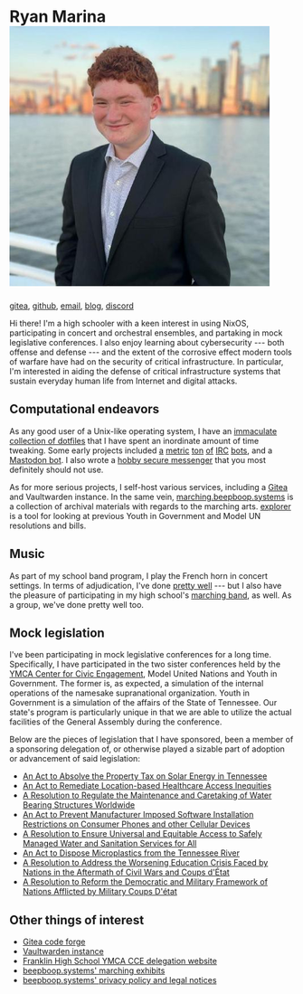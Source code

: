 <h1 class="heading-right">
    Ryan Marina
    <img id="me" class="right" alt="A picture of myself" src="./picture.jpeg">
</h1>

<div class="heading-nudge">
<a href="https://git.beepboop.systems/stupidcomputer">gitea</a>,
<a href="https://github.com/stupidcomputer">github</a>,
<a href="mailto:ryan@beepboop.systems">email</a>,
<a href="/blog">blog</a>,
<a href="#" id="discordlink">discord</a>
</div>

<script>
let discordlink = document.getElementById("discordlink");
function handler(e) {
    newelem = document.createElement("span");
    newelem.innerHTML = "@hmmstmachine (rarely checked)";
    discordlink.innerHTML = newelem.innerHTML;
    discordlink.parentNode.replaceChild(newelem, discordlink);
}
discordlink.addEventListener("click", handler);
</script>

Hi there!
I'm a high schooler with a keen interest in using NixOS, participating in concert and orchestral ensembles, and partaking in mock legislative conferences.
I also enjoy learning about cybersecurity --- both offense and defense --- and the extent of the corrosive effect modern tools of warfare have had on the security of critical infrastructure.
In particular, I'm interested in aiding the defense of critical infrastructure systems that sustain everyday human life from Internet and digital attacks.

## Computational endeavors

As any good user of a Unix-like operating system, I have an [immaculate collection of dotfiles](https://git.beepboop.systems/stupidcomputer/dot_testing) that I have spent an inordinate amount of time tweaking.
Some early projects included [a](https://git.beepboop.systems/stupidcomputer/pychaos) [metric](https://git.beepboop.systems/stupidcomputer/modbot) [ton](https://git.beepboop.systems/stupidcomputer/botanybot) [of](https://git.beepboop.systems/stupidcomputer/chaosbot) [IRC](https://git.beepboop.systems/stupidcomputer/coinminer) [bots](https://git.beepboop.systems/stupidcomputer/universalducks), and a [Mastodon bot](https://git.beepboop.systems/stupidcomputer/mastosnake).
I also wrote a [hobby secure messenger](https://git.beepboop.systems/stupidcomputer/secmsg) that you most definitely should not use.

As for more serious projects, I self-host various services, including a [Gitea](https://git.beepboop.systems) and Vaultwarden instance.
In the same vein, [marching.beepboop.systems](https://marching.beepboop.systems) is a collection of archival materials with regards to the marching arts.
[explorer](https://franklincce.beepboop.systems/explorer) is a tool for looking at previous Youth in Government and Model UN resolutions and bills.

## Music

As part of my school band program, I play the French horn in concert settings.
In terms of adjudication, I've done [pretty well](./music/awards.html) --- but I also have the pleasure of participating in my high school's [marching band](https://thefranklinband.org), as well.
As a group, we've done pretty well too.

## Mock legislation

I've been participating in mock legislative conferences for a long time.
Specifically, I have participated in the two sister conferences held by the [YMCA Center for Civic Engagement](http://wp.tennesseecce.org/), Model United Nations and Youth in Government.
The former is, as expected, a simulation of the internal operations of the namesake supranational organization.
Youth in Government is a simulation of the affairs of the State of Tennessee.
Our state's program is particularly unique in that we are able to utilize the actual facilities of the General Assembly during the conference.

Below are the pieces of legislation that I have sponsored, been a member of a sponsoring delegation of, or otherwise played a sizable part of adoption or advancement of said legislation:

- [An Act to Absolve the Property Tax on Solar Energy in Tennessee](./cce/yig04)
- [An Act to Remediate Location-based Healthcare Access Inequities](./cce/yig03)
- [A Resolution to Regulate the Maintenance and Caretaking of Water Bearing Structures Worldwide](./cce/mun04)
- [An Act to Prevent Manufacturer Imposed Software Installation Restrictions on Consumer Phones and other Cellular Devices](./cce/yig02)
- [A Resolution to Ensure Universal and Equitable Access to Safely Managed Water and Sanitation Services for All](./cce/mun03)
- [An Act to Dispose Microplastics from the Tennessee River](./cce/yig01)
- [A Resolution to Address the Worsening Education Crisis Faced by Nations in the Aftermath of Civil Wars and Coups d'État](./cce/mun02)
- [A Resolution to Reform the Democratic and Military Framework of Nations Afflicted by Military Coups D'état](./cce/mun01)

## Other things of interest

- [Gitea code forge](https://git.beepboop.systems)
- [Vaultwarden instance](https://bitwarden.beepboop.systems)
- [Franklin High School YMCA CCE delegation website](https://franklincce.beepboop.systems)
- [beepboop.systems' marching exhibits](https://marching.beepboop.systems)
- [beepboop.systems' privacy policy and legal notices](./legal)
